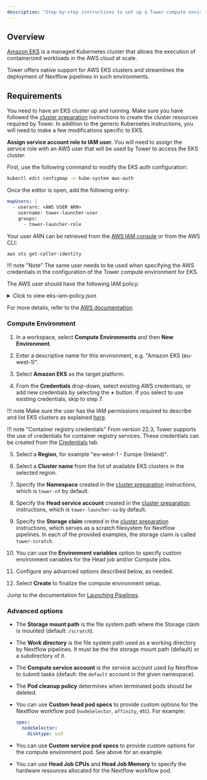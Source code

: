 ```yaml
---
description: "Step-by-step instructions to set up a Tower compute environment for Amazon EKS clusters"
---
```


## Overview

[Amazon EKS](https://aws.amazon.com/eks/) is a managed Kubernetes cluster that allows the execution of containerized workloads in the AWS cloud at scale.

Tower offers native support for AWS EKS clusters and streamlines the deployment of Nextflow pipelines in such environments.

## Requirements

You need to have an EKS cluster up and running. Make sure you have followed the [cluster preparation](../k8s/#cluster-preparation) instructions to create the cluster resources required by Tower. In addition to the generic Kubernetes instructions, you will need to make a few modifications specific to EKS.

**Assign service account role to IAM user.** You will need to assign the service role with an AWS user that will be used by Tower to access the EKS cluster.

First, use the following command to modify the EKS auth configuration:

```bash
kubectl edit configmap -n kube-system aws-auth
```

Once the editor is open, add the following entry:

```yaml
mapUsers: |
  - userarn: <AWS USER ARN>
    username: tower-launcher-user
    groups:
      - tower-launcher-role
```

Your user ARN can be retrieved from the [AWS IAM console](https://console.aws.amazon.com/iam) or from the AWS CLI:

```bash
aws sts get-caller-identity
```

<!-- prettier-ignore -->
!!! note "Note"
    The same user needs to be used when specifying the AWS credentials in the configuration of the Tower compute environment for EKS.

The AWS user should have the following IAM policy:

<details>
    <summary>Click to view eks-iam-policy.json</summary>
    ```yaml
    --8<-- "docs/_templates/eks/eks-iam-policy.json"
    ```
</details>

For more details, refer to the [AWS documentation](https://docs.aws.amazon.com/eks/latest/userguide/add-user-role.html).

### Compute Environment

1. In a workspace, select **Compute Environments** and then **New Environment**.

2. Enter a descriptive name for this environment, e.g. "Amazon EKS (eu-west-1)".

3. Select **Amazon EKS** as the target platform.

4. From the **Credentials** drop-down, select existing AWS credentials, or add new credentials by selecting the **+** button. If you select to use existing credentials, skip to step 7.

<!-- prettier-ignore -->
!!! note
    Make sure the user has the IAM permissions required to describe and list EKS clusters as explained [here](#requirements).

<!-- prettier-ignore -->
!!! note "Container registry credentials"
    From version 22.3, Tower supports the use of credentials for container registry services. These credentials can be created from the [Credentials](../credentials/overview.md/#container-registry-credentials) tab.

5. Select a **Region**, for example "eu-west-1 - Europe (Ireland)".

6. Select a **Cluster name** from the list of available EKS clusters in the selected region.

7. Specify the **Namespace** created in the [cluster preparation](#cluster-preparation) instructions, which is `tower-nf` by default.

8. Specify the **Head service account** created in the [cluster preparation](#cluster-preparation) instructions, which is `tower-launcher-sa` by default.

9. Specify the **Storage claim** created in the [cluster preparation](#cluster-preparation) instructions, which serves as a scratch filesystem for Nextflow pipelines. In each of the provided examples, the storage claim is called `tower-scratch`.

10. You can use the **Environment variables** option to specify custom environment variables for the Head job and/or Compute jobs.

11. Configure any advanced options described below, as needed.

12. Select **Create** to finalize the compute environment setup.

Jump to the documentation for [Launching Pipelines](../launch/launchpad.md).

### Advanced options

- The **Storage mount path** is the file system path where the Storage claim is mounted (default: `/scratch`).

- The **Work directory** is the file system path used as a working directory by Nextflow pipelines. It must be the the storage mount path (default) or a subdirectory of it.

- The **Compute service account** is the service account used by Nextflow to submit tasks (default: the `default` account in the given namespace).

- The **Pod cleanup policy** determines when terminated pods should be deleted.

- You can use **Custom head pod specs** to provide custom options for the Nextflow workflow pod (`nodeSelector`, `affinity`, etc). For example:

  ```yaml
  spec:
    nodeSelector:
      disktype: ssd
  ```

- You can use **Custom service pod specs** to provide custom options for the compute environment pod. See above for an example.

- You can use **Head Job CPUs** and **Head Job Memory** to specify the hardware resources allocated for the Nextflow workflow pod.
